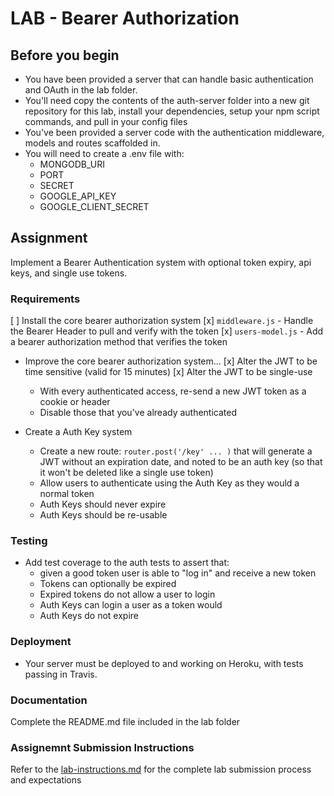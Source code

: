 # LAB - Bearer Authorization

## Before you begin
* You have been provided a server that can handle basic authentication and OAuth in the lab folder.
* You'll need copy the contents of the auth-server folder into a new git repository for this lab, install your dependencies, setup your npm script commands, and pull in your config files
* You've been provided a server code with the authentication middleware, models and routes scaffolded in.
* You will need to create a .env file with:
    * MONGODB_URI
    * PORT
    * SECRET
    * GOOGLE_API_KEY
    * GOOGLE_CLIENT_SECRET

## Assignment
Implement a Bearer Authentication system with optional token expiry, api keys, and single use tokens.

### Requirements

[ ] Install the core bearer authorization system
  [x] `middleware.js` - Handle the Bearer Header to pull and verify with the token
  [x] `users-model.js` - Add a bearer authorization method that verifies the token
  
* Improve the core bearer authorization system...
  [x] Alter the JWT to be time sensitive (valid for 15 minutes)
  [x] Alter the JWT to be single-use
    * With every authenticated access, re-send a new JWT token as a cookie or header
    * Disable those that you've already authenticated
  
* Create a Auth Key system
  * Create a new route: `router.post('/key' ... )` that will generate a JWT without an expiration date, and noted to be an auth key (so that it won't be deleted like a single use token)
  * Allow users to authenticate using the Auth Key as they would a normal token
  * Auth Keys should never expire
  * Auth Keys should be re-usable

### Testing
* Add test coverage to the auth tests to assert that:
  * given a good token user is able to "log in" and receive a new token
  * Tokens can optionally be expired
  * Expired tokens do not allow a user to login
  * Auth Keys can login a user as a token would
  * Auth Keys do not expire 

### Deployment
* Your server must be deployed to and working on Heroku, with tests passing in Travis.

###  Documentation
Complete the README.md file included in the lab folder

### Assignemnt Submission Instructions
Refer to the [lab-instructions.md](../../../reference/submission-instructions/labs.md) for the complete lab submission process and expectations
